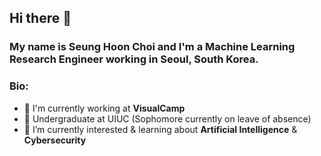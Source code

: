 ## Hi there 👋

### My name is Seung Hoon Choi and I'm a Machine Learning Research Engineer working in Seoul, South Korea.

### Bio: 

- 🏢 I'm currently working at **VisualCamp**
- 🏫 Undergraduate at UIUC (Sophomore currently on leave of absence)
- 🌱 I’m currently interested & learning about **Artificial Intelligence** & **Cybersecurity**

<!--
**seunghoon0821/seunghoon0821** is a ✨ _special_ ✨ repository because its `README.md` (this file) appears on your GitHub profile.

Here are some ideas to get you started:

- 🔭 I’m currently working on ...
- 🌱 I’m currently learning ...
- 👯 I’m looking to collaborate on ...
- 🤔 I’m looking for help with ...
- 💬 Ask me about ...
- 📫 How to reach me: ...
- 😄 Pronouns: ...
- ⚡ Fun fact: ...
-->
